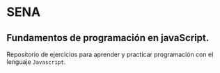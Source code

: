 # SENA

## Fundamentos de programación en javaScript.

Repositorio de ejercicios para aprender y practicar programación con el lenguaje `Javascript`.

